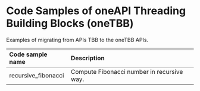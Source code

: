 # Code Samples of oneAPI Threading Building Blocks (oneTBB)
Examples of migrating from APIs TBB to the oneTBB APIs.

| Code sample name | Description
|:--- |:---
| recursive_fibonacci | Compute Fibonacci number in recursive way.
